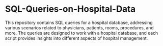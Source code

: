 # SQL-Queries-on-Hospital-Data
This repository contains SQL queries for a hospital database, addressing various scenarios related to physicians, patients, rooms, procedures, and more. The queries are designed to work with a hospital database, and each script provides insights into different aspects of hospital management.
